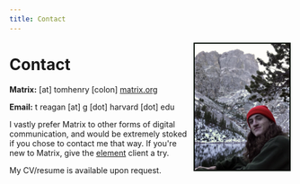 ```yaml
---
title: Contact
---
```


<img src="images/rmnp.jpg" height="225" alt="Me at RMNP in 2019" style="float: right; margin: 3px 3px 3px 3px; border: 2px solid #000800;"> 

# Contact
**Matrix:** [at] tomhenry [colon] [matrix.org](https://matrix.org/)

**Email:** t reagan [at] g [dot] harvard [dot] edu 

I vastly prefer Matrix to other forms of digital communication, and would be extremely stoked if you chose to contact me that way. If you're new to Matrix, give the [element](https://element.io/) client a try. 

My CV/resume is available upon request. 
